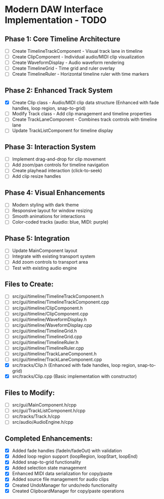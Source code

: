 # Modern DAW Interface Implementation - TODO

## Phase 1: Core Timeline Architecture
- [ ] Create TimelineTrackComponent - Visual track lane in timeline
- [ ] Create ClipComponent - Individual audio/MIDI clip visualization
- [ ] Create WaveformDisplay - Audio waveform rendering
- [ ] Create TimelineGrid - Time grid and ruler overlay
- [ ] Create TimelineRuler - Horizontal timeline ruler with time markers

## Phase 2: Enhanced Track System
- [x] Create Clip class - Audio/MIDI clip data structure (Enhanced with fade handles, loop region, snap-to-grid)
- [ ] Modify Track class - Add clip management and timeline properties
- [ ] Create TrackLaneComponent - Combines track controls with timeline lane
- [ ] Update TrackListComponent for timeline display

## Phase 3: Interaction System
- [ ] Implement drag-and-drop for clip movement
- [ ] Add zoom/pan controls for timeline navigation
- [ ] Create playhead interaction (click-to-seek)
- [ ] Add clip resize handles

## Phase 4: Visual Enhancements
- [ ] Modern styling with dark theme
- [ ] Responsive layout for window resizing
- [ ] Smooth animations for interactions
- [ ] Color-coded tracks (audio: blue, MIDI: purple)

## Phase 5: Integration
- [ ] Update MainComponent layout
- [ ] Integrate with existing transport system
- [ ] Add zoom controls to transport area
- [ ] Test with existing audio engine

## Files to Create:
- [ ] src/gui/timeline/TimelineTrackComponent.h
- [ ] src/gui/timeline/TimelineTrackComponent.cpp
- [ ] src/gui/timeline/ClipComponent.h
- [ ] src/gui/timeline/ClipComponent.cpp
- [ ] src/gui/timeline/WaveformDisplay.h
- [ ] src/gui/timeline/WaveformDisplay.cpp
- [ ] src/gui/timeline/TimelineGrid.h
- [ ] src/gui/timeline/TimelineGrid.cpp
- [ ] src/gui/timeline/TimelineRuler.h
- [ ] src/gui/timeline/TimelineRuler.cpp
- [ ] src/gui/timeline/TrackLaneComponent.h
- [ ] src/gui/timeline/TrackLaneComponent.cpp
- [x] src/tracks/Clip.h (Enhanced with fade handles, loop region, snap-to-grid)
- [x] src/tracks/Clip.cpp (Basic implementation with constructor)

## Files to Modify:
- [ ] src/gui/MainComponent.h/cpp
- [ ] src/gui/TrackListComponent.h/cpp
- [ ] src/tracks/Track.h/cpp
- [ ] src/audio/AudioEngine.h/cpp

## Completed Enhancements:
- [x] Added fade handles (fadeIn/fadeOut) with validation
- [x] Added loop region support (loopRegion, loopStart, loopEnd)
- [x] Added snap-to-grid functionality
- [x] Added selection state management
- [x] Enhanced MIDI data serialization for copy/paste
- [x] Added source file management for audio clips
- [x] Created UndoManager for undo/redo functionality
- [x] Created ClipboardManager for copy/paste operations
